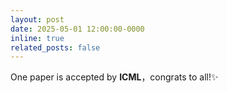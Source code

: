 ```yaml
---
layout: post
date: 2025-05-01 12:00:00-0000
inline: true
related_posts: false
---
```


One paper is accepted by <b>ICML</b>，congrats to all!:sparkles: 
